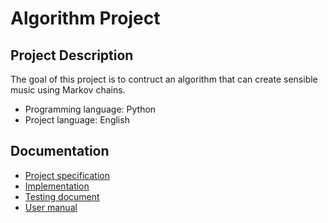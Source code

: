 # Algorithm Project

## Project Description

The goal of this project is to contruct an algorithm that can create sensible music using Markov chains.

 - Programming language: Python
 - Project language: English

## Documentation
 - [Project specification](https://github.com/ReimKuos/tiralab/blob/main/documentation/specifications.md)
 - [Implementation](https://github.com/ReimKuos/tiralab/blob/main/documentation/implementation.md)
 - [Testing document](https://github.com/ReimKuos/tiralab/blob/main/documentation/testing.md)
 - [User manual](https://github.com/ReimKuos/tiralab/blob/main/documentation/quide.md)
